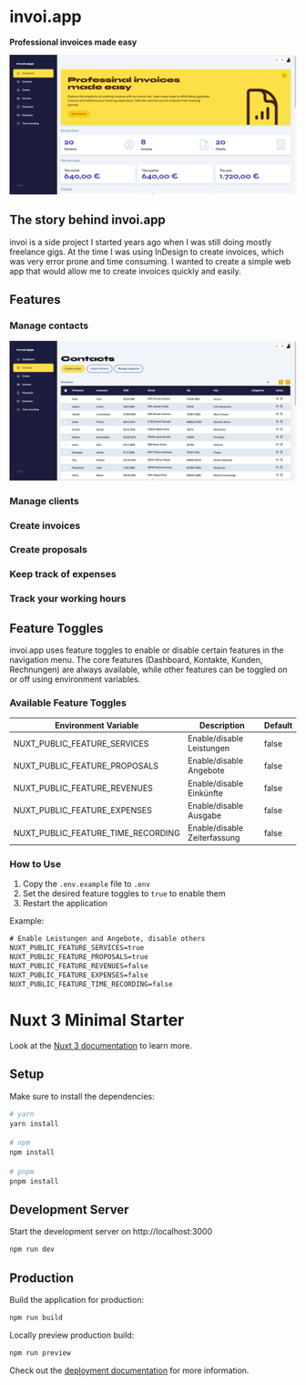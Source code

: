 # invoi.app
**Professional invoices made easy**

<img src="./docs/screenshot.png" alt="invoi.app screenshot" width="800">

## The story behind invoi.app
invoi is a side project I started years ago when I was still doing mostly freelance gigs. At the time I was using InDesign to create invoices, which was very error prone and time consuming. I wanted to create a simple web app that would allow me to create invoices quickly and easily. 

## Features

### Manage contacts
<img src="./docs/screenshot-contacts.png" alt="invoi.app contacts" width="800">

### Manage clients

### Create invoices

### Create proposals

### Keep track of expenses

### Track your working hours

## Feature Toggles

invoi.app uses feature toggles to enable or disable certain features in the navigation menu. The core features (Dashboard, Kontakte, Kunden, Rechnungen) are always available, while other features can be toggled on or off using environment variables.

### Available Feature Toggles

| Environment Variable | Description | Default |
|----------------------|-------------|---------|
| NUXT_PUBLIC_FEATURE_SERVICES | Enable/disable Leistungen | false |
| NUXT_PUBLIC_FEATURE_PROPOSALS | Enable/disable Angebote | false |
| NUXT_PUBLIC_FEATURE_REVENUES | Enable/disable Einkünfte | false |
| NUXT_PUBLIC_FEATURE_EXPENSES | Enable/disable Ausgabe | false |
| NUXT_PUBLIC_FEATURE_TIME_RECORDING | Enable/disable Zeiterfassung | false |

### How to Use

1. Copy the `.env.example` file to `.env`
2. Set the desired feature toggles to `true` to enable them
3. Restart the application

Example:
```
# Enable Leistungen and Angebote, disable others
NUXT_PUBLIC_FEATURE_SERVICES=true
NUXT_PUBLIC_FEATURE_PROPOSALS=true
NUXT_PUBLIC_FEATURE_REVENUES=false
NUXT_PUBLIC_FEATURE_EXPENSES=false
NUXT_PUBLIC_FEATURE_TIME_RECORDING=false
```

# Nuxt 3 Minimal Starter

Look at the [Nuxt 3 documentation](https://nuxt.com/docs/getting-started/introduction) to learn more.

## Setup

Make sure to install the dependencies:

```bash
# yarn
yarn install

# npm
npm install

# pnpm
pnpm install
```

## Development Server

Start the development server on http://localhost:3000

```bash
npm run dev
```

## Production

Build the application for production:

```bash
npm run build
```

Locally preview production build:

```bash
npm run preview
```

Check out the [deployment documentation](https://nuxt.com/docs/getting-started/deployment) for more information.
